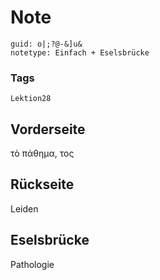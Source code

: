 # Note
```
guid: o|;?@-&]u&
notetype: Einfach + Eselsbrücke
```

### Tags
```
Lektion28
```

## Vorderseite
τὸ πάθημα, τος

## Rückseite
Leiden

## Eselsbrücke
Pathologie
